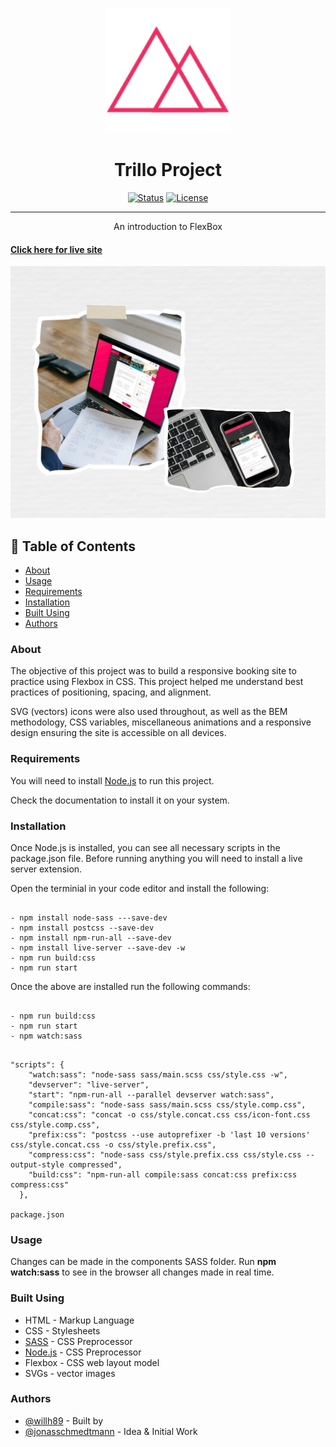 <p align="center">
  <a href="" rel="noopener">
 <img width=200px height=200px src="img/favicon.png" alt="Project logo"></a>
</p>

<h1 align="center">Trillo Project</h1>

<div align="center">

[![Status](https://img.shields.io/badge/status-active-success.svg)]()
[![License](https://img.shields.io/badge/license-MIT-blue.svg)](/LICENSE)

</div>
  
---

<p align="center"> An introduction to FlexBox

      
#### [Click here for live site](https://wills-trillo-project.netlify.app/)

</p>


![](img/Trillo.png)

## 📝 Table of Contents

- [About](#about)
- [Usage](#usage)
- [Requirements](#Requirements)
- [Installation](#Installation)
- [Built Using](#built_using)
- [Authors](#authors)

### About <a name = "about"></a>

The objective of this project was to build a responsive booking site to practice using Flexbox in CSS. This project helped me understand best practices of positioning, spacing, and alignment.

SVG (vectors) icons were also used throughout, as well as the BEM methodology, CSS variables, miscellaneous animations and a responsive design ensuring the site is accessible on all devices.

### Requirements

You will need to install [Node.js](https://nodejs.org/en/) to run this project.

Check the documentation to install it on your system.

### Installation

Once Node.js is installed, you can see all necessary scripts in the package.json file.
Before running anything you will need to install a live server extension.

Open the terminial in your code editor and install the following:

```

- npm install node-sass ---save-dev
- npm install postcss --save-dev
- npm install npm-run-all --save-dev
- npm install live-server --save-dev -w
- npm run build:css
- npm run start

```

Once the above are installed run the following commands:

```

- npm run build:css
- npm run start
- npm watch:sass

```

```

"scripts": {
    "watch:sass": "node-sass sass/main.scss css/style.css -w",
    "devserver": "live-server",
    "start": "npm-run-all --parallel devserver watch:sass",
    "compile:sass": "node-sass sass/main.scss css/style.comp.css",
    "concat:css": "concat -o css/style.concat.css css/icon-font.css css/style.comp.css",
    "prefix:css": "postcss --use autoprefixer -b 'last 10 versions' css/style.concat.css -o css/style.prefix.css",
    "compress:css": "node-sass css/style.prefix.css css/style.css --output-style compressed",
    "build:css": "npm-run-all compile:sass concat:css prefix:css compress:css"
  },

package.json

```

### Usage <a name="usage"></a>

Changes can be made in the components SASS folder.
Run **npm watch:sass** to see in the browser all changes made in real time. 

### Built Using <a name = "built_using"></a>

- HTML - Markup Language
- CSS - Stylesheets
- [SASS](https://sass-lang.com/) - CSS Preprocessor
- [Node.js](https://sass-lang.com/) - CSS Preprocessor
- Flexbox - CSS web layout model
- SVGs - vector images

### Authors <a name = "authors"></a>

- [@willh89](https://github.com/willh89) - Built by
- [@jonasschmedtmann](https://github.com/jonasschmedtmann) - Idea & Initial Work
